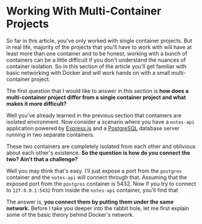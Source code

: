 # Working With Multi-Container Projects

So far in this article, you've only worked with single container projects. But in real life, majority of the projects that you'll have to work with will have at least more than one container and to be honest, working with a bunch of containers can be a little difficult if you don't understand the nuances of container isolation. So in this section of the article you'll get familiar with basic networking with Docker and will work hands on with a small multi-container project.

The first question that I would like to answer in this section is **how does a multi-container project differ from a single container project and what makes it more difficult?**

Well you've already learned in the previous section that containers are isolated environment. Now consider a scenario where you have a `notes-api` application powered by [Express.js](https://expressjs.com/) and a [PostgreSQL](https://www.postgresql.org/) database server running in two separate containers.

These two containers are completely isolated from each other and oblivious about each other's existence. **So the question is how do you connect the two? Ain't that a challenge?**

Well you may think that's easy. I'll just expose a port from the `postgres` container and the `notes-api` will connect through that. Assuming that the exposed port from the `postgres` container is 5432. Now if you try to connect to `127.0.0.1:5432` from inside the `notes-api` container, you'll find that

The answer is, **you connect them by putting them under the same network.** Before I take you deeper into the rabbit hole, let me first explain some of the basic theory behind Docker's network.

